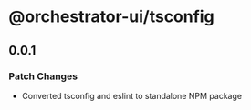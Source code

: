 # @orchestrator-ui/tsconfig

## 0.0.1

### Patch Changes

-   Converted tsconfig and eslint to standalone NPM package
